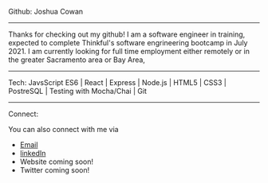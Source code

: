 Github: Joshua Cowan
____________________________________________________________________________________________________________________________________________________________________

Thanks for checking out my github! 
I am a software engineer in training, expected to complete Thinkful's software engrineering bootcamp in July 2021. I am currently looking for full time employment either remotely or in the greater Sacramento area or Bay Area,

____________________________________________________________________________________________________________________________________________________________________
Tech:
JavsScript ES6 | React | Express | Node.js | HTML5 | CSS3 | PostreSQL | Testing with Mocha/Chai | Git

____________________________________________________________________________________________________________________________________________________________________
Connect: 

You can also connect with me via
- [Email](JoshuaCowan87@gmail.com)
- [linkedIn](https://www.linkedin.com/in/joshua-cowan-abc/)
- Website coming soon!
- Twitter coming soon!
